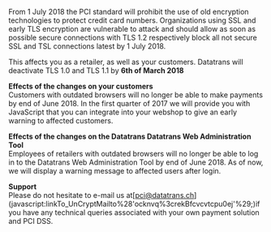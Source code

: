 From 1 July 2018 the PCI standard will prohibit the use of old encryption technologies to protect credit card numbers. Organizations using SSL and early TLS encryption are vulnerable to attack and should allow as soon as possible secure connections with TLS 1.2 respectively block all not secure SSL and TSL connections latest by 1 July 2018.

This affects you as a retailer, as well as your customers. Datatrans will deactivate TLS 1.0 and TLS 1.1 by **6th of March 2018**

**Effects of the changes on your customers**  
Customers with outdated browsers will no longer be able to make payments by end of June 2018. In the first quarter of 2017 we will provide you with JavaScript that you can integrate into your webshop to give an early warning to affected customers.

**Effects of the changes on the Datatrans Datatrans Web Administration Tool**  
Employees of retailers with outdated browsers will no longer be able to log in to the Datatrans Web Administration Tool by end of June 2018. As of now, we will display a warning message to affected users after login.

**Support**  
Please do not hesitate to e-mail us at\[pci@datatrans.ch\]\(javascript:linkTo\_UnCryptMailto%28'ocknvq%3crekBfcvcvtcpu0ej'%29;\)if you have any technical queries associated with your own payment solution and PCI DSS.

